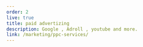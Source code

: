 ```yaml
---
order: 2
live: true
title: paid advertizing
description: Google , Adroll , youtube and more.
link: /marketing/ppc-services/
--- 
```

